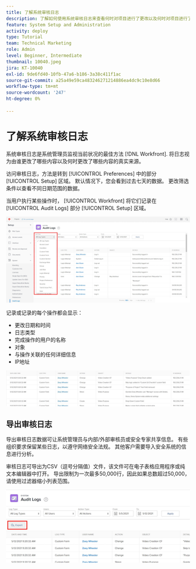 ```yaml
---
title: 了解系统审核日志
description: 了解如何使用系统审核日志来查看何时对项目进行了更改以及何时对项目进行了更改。
feature: System Setup and Administration
activity: deploy
type: Tutorial
team: Technical Marketing
role: Admin
level: Beginner, Intermediate
thumbnail: 10040.jpeg
jira: KT-10040
exl-id: 9de6fd40-10fb-47a6-b186-3a38c411f1ac
source-git-commit: a25a49e59ca483246271214886ea4dc9c10e8d66
workflow-type: tm+mt
source-wordcount: '247'
ht-degree: 0%

---
```


# 了解系统审核日志

系统审核日志是系统管理员监视当前状况的最佳方法 [!DNL Workfront]. 将日志视为由谁更改了哪些内容以及何时更改了哪些内容的真实来源。

访问审核日志，方法是转到 [!UICONTROL Preferences] 中的部分 [!UICONTROL Setup] 区域。 默认情况下，您会看到过去七天的数据。 更改筛选条件以查看不同日期范围的数据。

当用户执行某些操作时， [!UICONTROL Workfront] 将它们记录在 [!UICONTROL Audit Logs] 部分 [!UICONTROL Setup] 区域。

![[!UICONTROL Log Type] 上的下拉菜单 [!UICONTROL Audit Logs] 页面位置 [!UICONTROL Setup]](assets/admin-fund-audit-log-1.png)

记录或记录的每个操作都会显示：

* 更改日期和时间
* 日志类型
* 完成操作的用户的名称
* 对象
* 与操作关联的任何详细信息
* IP地址

![[!UICONTROL Audit Log] 列表](assets/admin-fund-audit-log-2.JPG)

## 导出审核日志

导出审核日志数据可让系统管理员与内部/外部审核员或安全专家共享信息。 有些组织要求保留某些日志，以遵守网络安全法规。 其他客户需要导入安全系统的信息进行分析。

审核日志可导出为CSV（逗号分隔值）文件，该文件可在电子表格应用程序或纯文本编辑器中打开。 导出限制为一次最多50,000行，因此如果总数超过50,000，请使用过滤器缩小列表范围。

![[!UICONTROL Export] 按钮打开 [!UICONTROL Audit Logs] 页面](assets/admin-fund-audit-log-3.png)

<!---
learn more URLs
Audit logs
Managing audit logs
--->
